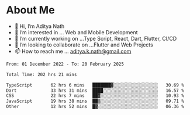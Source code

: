 # About Me

- 👋 Hi, I’m Aditya Nath
- 👀 I’m interested in ... Web and Mobile Development
- 🌱 I’m currently working on ...Type Script, React, Dart, Flutter, CI/CD
- 💞️ I’m looking to collaborate on ...Flutter and Web Projects
- 📫 How to reach me ... aditya.k.nath@gmail.com

<!--START_SECTION:waka-->

```txt
From: 01 December 2022 - To: 20 February 2025

Total Time: 202 hrs 21 mins

TypeScript       62 hrs 6 mins   ███████▓░░░░░░░░░░░░░░░░░   30.69 %
Dart             33 hrs 31 mins  ████░░░░░░░░░░░░░░░░░░░░░   16.57 %
CSS              22 hrs 7 mins   ██▓░░░░░░░░░░░░░░░░░░░░░░   10.93 %
JavaScript       19 hrs 38 mins  ██▒░░░░░░░░░░░░░░░░░░░░░░   09.71 %
Other            12 hrs 52 mins  █▓░░░░░░░░░░░░░░░░░░░░░░░   06.36 %
```

<!--END_SECTION:waka-->

<!---
kronosking007/kronosking007 is a ✨ special ✨ repository because its `README.md` (this file) appears on your GitHub profile.
You can click the Preview link to take a look at your changes.
--->
